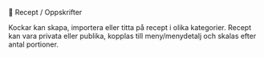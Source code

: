 
🍲 Recept / Oppskrifter

Kockar kan skapa, importera eller titta på recept i olika kategorier.
Recept kan vara privata eller publika, kopplas till meny/menydetalj och skalas efter antal portioner.
